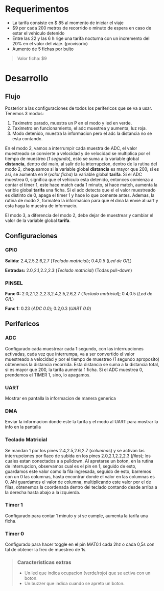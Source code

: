 # Requerimentos
* La tarifa consiste en $ 85 al momento de iniciar el viaje
* $9 por cada 200 metros de recorrido o minuto de espera en caso de estar el vehículo detenido
* Entre las 22 y las 6 h rige una tarifa nocturna con un incremento del 20% en el valor del viaje. (provisorio)
* Aumento de 5 fichas por bulto

> Valor ficha: $9

# Desarrollo
## Flujo
Posterior a las configuraciones de todos los perifericos que se va a usar.
Tenemos 3 modos:
 1. Taximetro parado, muestra un P en el modo y led en verde.
 2. Taximetro en funcionamiento, el adc muestrea y aumenta, luz roja.
 3. Modo detenido, muestra la informacion pero el adc la distancia no se esta contando.

En el modo 2, vamos a interrumpir cada muestra de ADC, el valor muestreado se convierte a velocidad y de velocidad se multiplica por el tiempo de muestreo (*1 segundo*), esto se suma a la variable global **distancia**, dentro del main, al salir de la interrupcion, dentro de la rutina del modo 2, chequeamos si la variable global **distancia** es mayor que 200, si es asi, se aumenta en 9 (*valor ficha*) la variable global **tarifa**. Si el ADC muestrea 0, significa que el vehiculo esta detenido, entonces comienza a contar el timer 1, este hace match cada 1 minuto, si hace match, aumenta la varible global **tarifa** una ficha. Si el adc detecta que el el valor muestreado es distinto de 0, apaga el timer 1 y hace lo que comente antes. Ademas, la rutina de modo 2, formatea la informacion para que el dma la envie al uart y esta haga la muestra de informacio.

El modo 3, a diferencia del modo 2, debe dejar de muestrear y cambiar el valor de la variable global **tarifa**. 


## Configuraciones
### GPIO
**Salida:** 	2.4,2.5,2.6,2.7 (*Teclado matricial*); 0.4,0.5 (*Led de O/L*)

**Entradas:** 	2.0,2.1,2.2,2.3 (*Teclado matricial*) (Todas pull-down)

### PINSEL
**Func 0:** 	2.0,2.1,2.2,2.3,2.4,2.5,2.6,2.7 (*Teclado matricial*); 0.4,0.5 (*Led de O/L*)

**Func 1:**	0.23 (*ADC 0.0*); 0.2,0.3 (*UART 0.0*)

## Perifericos

### ADC
Configurado cada muestrear cada 1 segundo, con las interrupciones activadas, cada vez que interrumpa, va a ser convertido el valor muestreado a velocidad y por el tiempo de muestreo (1 segundo aproposito) obtenemos la distancia recorrida. Esta distancia se suma a la distancia total, si es mayor que 200, la tarifa aumenta 1 ficha. Si el ADC muestrea 0, prendemos el TIMER 1, sino, lo apagamos.

### UART
Mostrar en pantalla la informacion de manera generica

### DMA
Enviar la informacion donde este la tarifa y el modo al UART para mostrar la info en la pantalla

### Teclado Matricial
Se mandan 1 por los pines 2.4,2.5,2.6,2.7 (*columnas*) y se activan las interrupciones por flaco de subida en los pines 2.0,2.1,2.2,2.3 (*filas*); los cuales estan conectados a a pulldown. Al apretarse un boton, en la rutina de interrupcion, observamos cual es el pin en 1, seguido de esto, guardamos este valor como la fila ingresada, seguido de esto, barremos con un 0 las columnas, hasta encontrar donde el valor en las columnas es 0. Ahi guardamos el valor de columna, multiplicando este valor por el de filas, obtenemos la coordenada dentro del teclado contando desde arriba a la derecha hasta abajo a la izquierda.

### Timer 1
Configurado para contar 1 minuto y si se cumple, aumenta la tarifa una ficha.

### Timer 0
Configurado para hacer toggle en el pin MAT0.1 cada 2hz o cada 0,5s con tal de obtener la frec de muestreo de 1s.

> ### Caracteristicas extras
> * Un led que indica ocupacion (verde/rojo) que se activa con un boton.
> * Un buzzer que indica cuando se apreto un boton.


